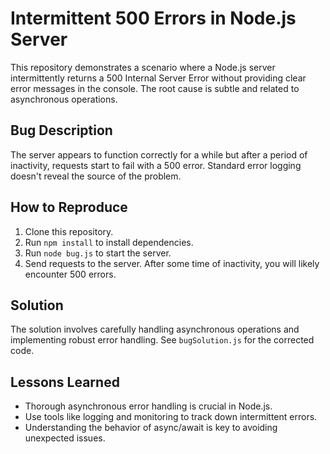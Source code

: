 # Intermittent 500 Errors in Node.js Server

This repository demonstrates a scenario where a Node.js server intermittently returns a 500 Internal Server Error without providing clear error messages in the console.  The root cause is subtle and related to asynchronous operations.

## Bug Description

The server appears to function correctly for a while but after a period of inactivity, requests start to fail with a 500 error.  Standard error logging doesn't reveal the source of the problem.

## How to Reproduce

1. Clone this repository.
2. Run `npm install` to install dependencies.
3. Run `node bug.js` to start the server.
4. Send requests to the server. After some time of inactivity, you will likely encounter 500 errors. 

## Solution

The solution involves carefully handling asynchronous operations and implementing robust error handling.  See `bugSolution.js` for the corrected code. 

## Lessons Learned

*   Thorough asynchronous error handling is crucial in Node.js.
*   Use tools like logging and monitoring to track down intermittent errors.
*   Understanding the behavior of async/await is key to avoiding unexpected issues.